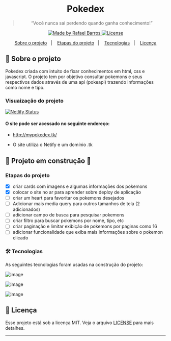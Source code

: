 
<h1 align="center">
  Pokedex
</h1>

<blockquote align="center">“Você nunca sai perdendo quando ganha conhecimento!”</blockquote>

<p align="center">

  <a href="http://mypokedex.tk/">
    <img alt="Made by Rafael Barros" src="https://img.shields.io/badge/made%20by-Rafael-%23F8952D">
  </a>

  <a href="LICENSE" >
    <img alt="License" src="https://img.shields.io/badge/license-MIT-%23F8952D">
  </a>

</p>

<p align="center">
  <a href="#rocket-sobre-o-projeto">Sobre o projeto</a>&nbsp;&nbsp;&nbsp;|&nbsp;&nbsp;&nbsp;
  <a href="#etapas-do-projeto">Etapas do projeto</a>&nbsp;&nbsp;&nbsp;|&nbsp;&nbsp;&nbsp;
  <a href="#-tecnologias">Tecnologias</a>&nbsp;&nbsp;&nbsp;|&nbsp;&nbsp;&nbsp;
  <a href="#memo-licença">Licença</a>
</p>

## :rocket: Sobre o projeto

Pokedex criada com intuito de fixar conhecimentos em html, css e javascript. O projeto tem por objetivo
consultar pokemons e seus respectivos dados através de uma api (pokeapi) trazendo informações como nome e tipo.


### Visuaização do projeto

[![Netlify Status](https://api.netlify.com/api/v1/badges/f03c08f9-9ca4-4da6-a44e-f46318929624/deploy-status)](https://app.netlify.com/sites/stoic-bhabha-ffd61d/deploys)

#### O site pode ser acessado no seguinte endereço:

- http://mypokedex.tk/

- O site utiliza o Netify e um domínio .tk



## 🚧 Projeto em construção 🚧

### Etapas do projeto

- [x] criar cards com imagens e algumas informações dos pokemons
- [x] colocar o site no ar para aprender sobre deploy de aplicação
- [ ] criar um heart para favoritar os pokemons desejados
- [ ] Adicionar mais media query para outros tamanhos de tela (2 adicionados)
- [ ] adicionar campo de busca para pesquisar pokemons
- [ ] criar filtro para buscar pokemons por nome, tipo, etc
- [ ] criar paginação e limitar exibição de pokemons por paginas como 16
- [ ] adicionar funcionalidade que exiba mais informações sobre o pokemon clicado

### 🛠️ Tecnologias

As seguintes tecnologias foram usadas na construção do projeto:

![image](https://img.shields.io/badge/HTML5-E34F26?style=for-the-badge&logo=html5&logoColor=white)

![image](https://img.shields.io/badge/CSS3-1572B6?style=for-the-badge&logo=css3&logoColor=white)

![image](https://img.shields.io/badge/JavaScript-323330?style=for-the-badge&logo=javascript&logoColor=F7DF1E)

## :memo: Licença

Esse projeto está sob a licença MIT. Veja o arquivo [LICENSE](https://github.com/rafaelbarroslima/pokedex/blob/master/LICENSE) para mais detalhes.

---
